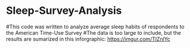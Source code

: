 # Sleep-Survey-Analysis

#This code was written to analyze average sleep habits of respondents to the American Time-Use Survey
#The data is too large to include, but the results are sumarized in this inforgraphic: https://imgur.com/TIZnlYc
